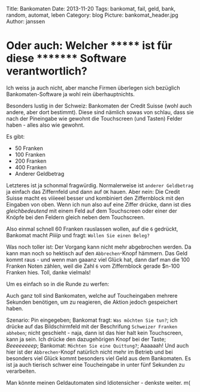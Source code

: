 Title: Bankomaten
Date: 2013-11-20
Tags: bankomat, fail, geld, bank, random, automat, leben
Category: blog
Picture: bankomat_header.jpg
Author: janssen

# Oder auch: Welcher \*\*\*\*\* ist für diese \*\*\*\*\*\*\* Software verantwortlich?

Ich weiss ja auch nicht, aber manche Firmen überlegen sich bezüglich Bankomaten-Software ja wohl rein überhauptnichts.

Besonders lustig in der Schweiz: Bankomaten der Credit Suisse (wohl auch andere, aber dort bestimmt). Diese sind nämlich sowas von schlau, dass sie nach der Pineingabe wie gewohnt die Touchscreen (und Tasten) Felder haben - alles also wie gewohnt.

Es gibt:

* 50 Franken
* 100 Franken
* 200 Franken
* 400 Franken
* Anderer Geldbetrag

Letzteres ist ja schonmal fragwürdig. Normalerweise ist `anderer Geldbetrag` ja einfach das Ziffernfeld und dann auf `OK` hauen. Aber nein: Die Credit Suisse macht es viiieeel besser und kombiniert den Ziffernblock mit den Eingaben von oben. Wenn ich nun also auf eine Ziffer drücke, dann ist dies *gleichbedeutend* mit einem Feld auf dem Touchscreen oder einer der Knöpfe bei den Feldern gleich neben dem Touchscreen.

Also einmal schnell 60 Franken rauslassen wollen, auf die `6` gedrückt, Bankomat macht *Piiiip* und fragt: `Wollen Sie einen Beleg?`

Was noch toller ist: Der Vorgang kann nicht mehr abgebrochen werden. Da kann man noch so hektisch auf den `Abbrechen`-Knopf hämmern. Das Geld kommt raus - und wenn man gaaanz viel Glück hat, dann darf man die 100 Franken Noten zählen, weil die Zahl `6` vom Ziffernblock gerade $n-100 Franken hies. Toll, danke vielmals!

Um es einfach so in die Runde zu werfen:

Auch ganz toll sind Bankomaten, welche auf Toucheingaben mehrere Sekunden benötigen, um zu reagieren, die Aktion jedoch gespeichert haben.

Szenario: Pin eingegeben; Bankomat fragt: `Was möchten Sie tun?`; ich drücke auf das Bildschirmfeld mit der Beschrifung `Schweizer Franken abheben`; nicht geschieht - naja, dann ist das hier halt kein Touchscreen, kann ja sein. Ich drücke den dazugehörigen Knopf bei der Taste; *Beeeeeeeep*; Bankomat: `Möchten Sie eine Quittung?`; Aaaaaah! Und auch hier ist der `Abbrechen`-Knopf natürlich nicht mehr im Betrieb und bei besonders viel Glück kommt besonders viel Geld aus dem Bankomaten. Es ist ja auch tierisch schwer eine Toucheingabe in unter fünf Sekunden zu verarbeiten.

Man könnte meinen Geldautomaten sind Idiotensicher - denkste weiter. m(
